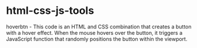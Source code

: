 # html-css-js-tools

hoverbtn - This code is an HTML and CSS combination that creates a button with a hover effect. When the mouse hovers over the button, it triggers a JavaScript function that randomly positions the button within the viewport.
